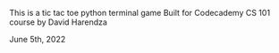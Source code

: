 This is a tic tac toe python terminal game
Built for Codecademy CS 101 course by David Harendza

June 5th, 2022